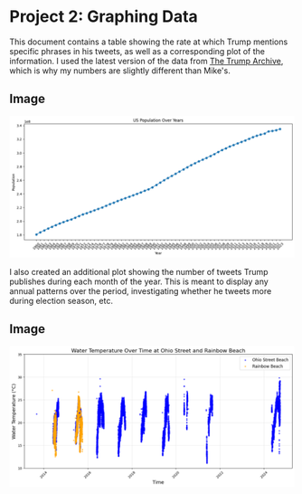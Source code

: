 # Project 2: Graphing Data


This document contains a table showing the rate at which Trump mentions specific phrases in his tweets, as well as a corresponding plot of the information. I used the latest version of the data from [The Trump Archive](https://www.thetrumparchive.com/faq), which is why my numbers are slightly different than Mike's. 


## Image
![US Population Over Years](Population_Plot.png)



I also created an additional plot showing the number of tweets Trump publishes during each month of the year. This is meant to display any annual patterns over the period, investigating whether he tweets more during election season, etc. 

## Image
![Water Temperature Over Time at Ohio Street and Rainbow Beach](Beach_Plot.png)